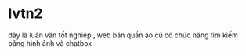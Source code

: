 # lvtn2
đây là luân văn tốt nghiệp , web bán quần áo cũ có chức năng tìm kiếm bằng hình ảnh và chatbox
